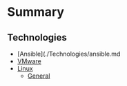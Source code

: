 # Summary

## Technologies

* [Ansible](./Technologies/ansible.md
* [VMware](./Technologies/vmware.md)
* [Linux](./Technologies/linux.md)
  * [General](./Technologies/Linux/general.md)
